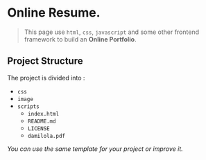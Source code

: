 # Online Resume.
> This page use `html`, `css`, `javascript` and some other frontend framework to build an **Online Portfolio**. 

## Project Structure 
The project is divided into : 
* `css`
* `image`
* `scripts`
  * `index.html`
  * `README.md`
  * `LICENSE`
  * `damilola.pdf`
  
_You can use the same template for your project or improve it._ 
